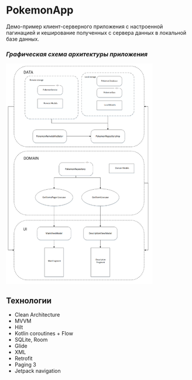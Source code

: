 # PokemonApp

Демо-пример клиент-серверного приложения с настроенной пагинацией и кеширование полученных с сервера данных в локальной базе данных.

### _Графическая схема архитектуры приложения_

<img src="https://raw.githubusercontent.com/Theend12345/testimg/main/pokemonapp.png" width="400" height="600">

## Технологии

- Clean Architecture
- MVVM
- Hilt
- Kotlin coroutines + Flow
- SQLite, Room
- Glide
- XML
- Retrofit
- Paging 3
- Jetpack navigation

